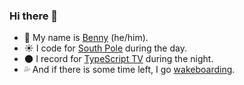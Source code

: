 ### Hi there 👋

- 🙂 My name is [Benny](http://bennycode.com/) (he/him).
- ☀️️ I code for [South Pole](https://www.southpole.com/) during the day.
- 🌑 I record for [TypeScript TV](https://typescript.tv/) during the night.
- 💦 And if there is some time left, I go [wakeboarding](https://www.instagram.com/p/B-Pzn01ItYl/).
